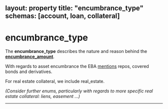 layout:		property
title:		"encumbrance_type"
schemas:	[account, loan, collateral]
---

# encumbrance_type
The **encumbrance_type** describes the nature and reason behind the [**encumbrance_amount**][encumbrance_amount].

With regards to asset encumbrance the EBA [mentions][eba-report] repos, covered bonds and derivatives.

For real estate collateral, we include real_estate.

*(Consider further enums, particularly with regards to more specific real estate collateral: liens, easement ...)*

---
[encumbrance_amount]: https://github.com/suadelabs/fire/blob/master/documentation/encumbrance_amount.md
[eba-report]:  https://www.eba.europa.eu/documents/10180/974844/EBA+Report+on+Asset+Encumbrance-+September+2015.pdf/e6e2a6ee-6708-4430-a506-5f68ff70736d
